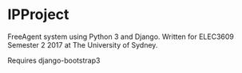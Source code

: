 # IPProject

FreeAgent system using Python 3 and Django. Written for ELEC3609 Semester 2
2017 at The University of Sydney.

Requires django-bootstrap3

